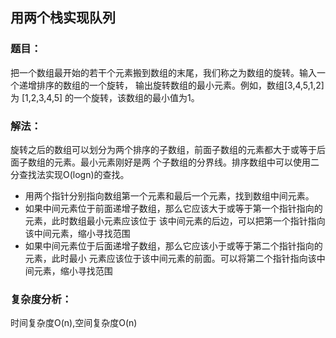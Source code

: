 ## 用两个栈实现队列
### 题目：
把一个数组最开始的若干个元素搬到数组的末尾，我们称之为数组的旋转。输入一个递增排序的数组的一个旋转，
输出旋转数组的最小元素。例如，数组[3,4,5,1,2] 为 [1,2,3,4,5] 的一个旋转，该数组的最小值为1。
### 解法：
旋转之后的数组可以划分为两个排序的子数组，前面子数组的元素都大于或等于后面子数组的元素。最小元素刚好是两
个子数组的分界线。排序数组中可以使用二分查找法实现O(logn)的查找。
- 用两个指针分别指向数组第一个元素和最后一个元素，找到数组中间元素。
- 如果中间元素位于前面递增子数组，那么它应该大于或等于第一个指针指向的元素，此时数组最小元素应该位于
  该中间元素的后边，可以把第一个指针指向该中间元素，缩小寻找范围
- 如果中间元素位于后面递增子数组，那么它应该小于或等于第二个指针指向的元素，此时最小
元素应该位于该中间元素的前面。可以将第二个指针指向该中间元素，缩小寻找范围
### 复杂度分析：
时间复杂度O(n),空间复杂度O(n)